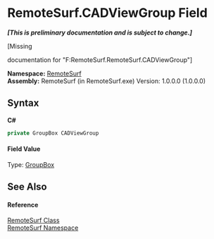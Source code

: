 # RemoteSurf.CADViewGroup Field
 _**\[This is preliminary documentation and is subject to change.\]**_

\[Missing <summary> documentation for "F:RemoteSurf.RemoteSurf.CADViewGroup"\]

**Namespace:**&nbsp;<a href="Documentation.md">RemoteSurf</a><br />**Assembly:**&nbsp;RemoteSurf (in RemoteSurf.exe) Version: 1.0.0.0 (1.0.0.0)

## Syntax

**C#**<br />
``` C#
private GroupBox CADViewGroup
```


#### Field Value
Type: <a href="http://msdn2.microsoft.com/en-us/library/31a073x1" target="_self">GroupBox</a>

## See Also


#### Reference
<a href="Documentation.md">RemoteSurf Class</a><br /><a href="Documentation.md">RemoteSurf Namespace</a><br />
